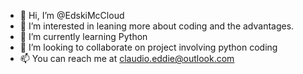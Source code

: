 - 👋 Hi, I’m @EdskiMcCloud
- 👀 I’m interested in leaning more about coding and the advantages.
- 🌱 I’m currently learning Python 
- 💞️ I’m looking to collaborate on project involving python coding
- 📫 You can reach me at claudio.eddie@outlook.com

<!---
EdskiMcCloud/EdskiMcCloud is a ✨ special ✨ repository because its `README.md` (this file) appears on your GitHub profile.
You can click the Preview link to take a look at your changes.
--->
